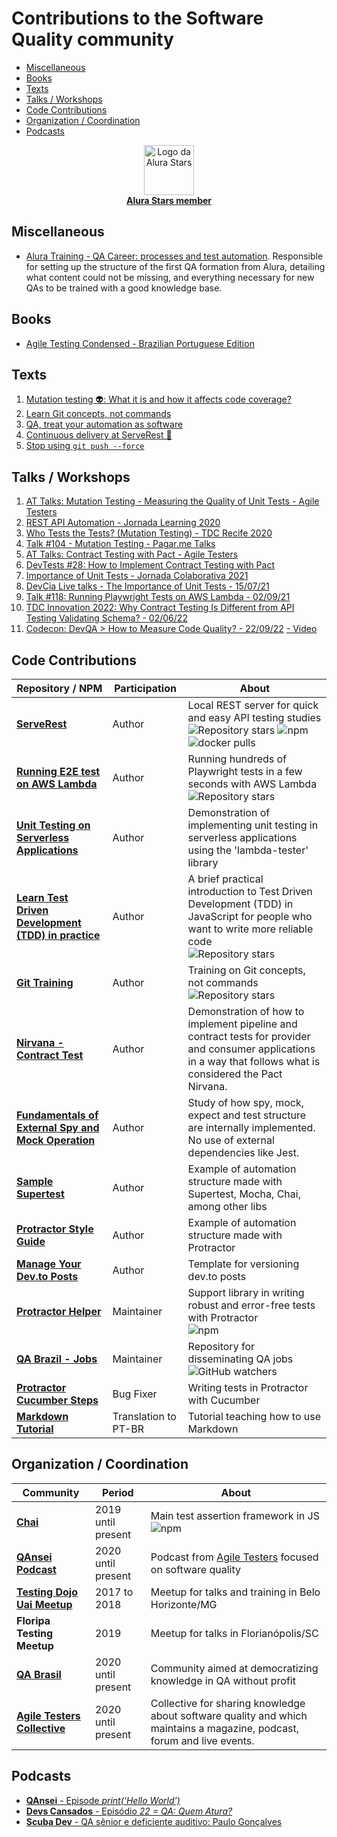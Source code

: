
# Contributions to the Software Quality community

- [Miscellaneous](#miscellaneous)
- [Books](#books)
- [Texts](#texts)
- [Talks / Workshops](#talks--workshops)
- [Code Contributions](#code-contributions)
- [Organization / Coordination](#organization--coordination)
- [Podcasts](#podcasts)

<p align="center">
<a href="https://www.alura.com.br/stars">
 <img alt="Logo da Alura Stars" src="https://user-images.githubusercontent.com/29241659/130713060-544342dd-a33c-4ef8-800e-9d82cc3a1551.png" height="80">
 <br>
 <b>Alura Stars member</b>
 </a>
</p>

## Miscellaneous
- [Alura Training - QA Career: processes and test automation](https://www.alura.com.br/formacao-carreira-tester-qa). Responsible for setting up the structure of the first QA formation from Alura, detailing what content could not be missing, and everything necessary for new QAs to be trained with a good knowledge base.

## Books

- [Agile Testing Condensed - Brazilian Portuguese Edition](https://leanpub.com/agiletesting-condensed-brazilian-portuguese-edition/)

## Texts

1. [Mutation testing 👽: What it is and how it affects code coverage?](https://github.com/PauloGoncalvesBH/teste-de-mutacao)
1. [Learn Git concepts, not commands](https://github.com/PauloGoncalvesBH/treinamento-git)
1. [QA, treat your automation as software](https://github.com/PauloGoncalvesBH/QA-trate-sua-automacao-como-software)
1. [Continuous delivery at ServeRest 🚀](https://github.com/PauloGoncalvesBH/entrega-continua-no-serverest)
1. [Stop using `git push --force`](https://github.com/PauloGoncalvesBH/Pare-de-usar-git-push--force)

## Talks / Workshops

1. [AT Talks: Mutation Testing - Measuring the Quality of Unit Tests - Agile Testers](https://github.com/PauloGoncalvesBH/at-talks-testes-de-mutacao)
2. [REST API Automation - Jornada Learning 2020](https://github.com/PauloGoncalvesBH/automacao-api-rest-jornada-learning)
3. [Who Tests the Tests? (Mutation Testing) - TDC Recife 2020](./Quem%20testa%20os%20testes%20-%20TDC%20Recife%202020.pdf)
4. [Talk #104 - Mutation Testing - Pagar.me Talks](https://www.youtube.com/watch?v=1RNRl3tEtKk)
5. [AT Talks: Contract Testing with Pact - Agile Testers](https://www.youtube.com/watch?v=1c2JmM9dafA)
6. [DevTests #28: How to Implement Contract Testing with Pact](https://www.youtube.com/watch?v=e1-FK4aJgV4)
7. [Importance of Unit Tests - Jornada Colaborativa 2021](https://summitonline3.jornadacolaborativa.com.br/)
8. [DevCia Live talks - The Importance of Unit Tests - 15/07/21](https://www.youtube.com/watch?v=jSkO9jamhJA)
9. [Talk #118: Running Playwright Tests on AWS Lambda - 02/09/21](https://www.youtube.com/watch?v=GivmPLQ_yrM)
10. [TDC Innovation 2022: Why Contract Testing Is Different from API Testing Validating Schema? - 02/06/22](https://www.youtube.com/watch?v=i8SaIjEum0Q)
11. [Codecon: DevQA > How to Measure Code Quality? - 22/09/22](https://www.codecon.dev/programacao/devqa-como-medir-qualidade-de-codigo) [- Video](https://youtu.be/R-49ah1CWiI?t=20905)


## Code Contributions

| Repository / NPM | Participation | About |
|--|--|--|
| **[ServeRest](https://github.com/PauloGoncalvesBH/ServeRest)** | Author | Local REST server for quick and easy API testing studies <br> ![Repository stars](https://img.shields.io/github/stars/serverest/serverest?style=flat-square) ![npm](https://img.shields.io/npm/dt/serverest?style=flat-square) ![docker pulls](https://img.shields.io/docker/pulls/paulogoncalvesbh/serverest?style=flat-square) |
| **[Running E2E test on AWS Lambda](https://github.com/PauloGoncalvesBH/running-playwright-on-aws-lambda)** | Author | Running hundreds of Playwright tests in a few seconds with AWS Lambda <br> ![Repository stars](https://img.shields.io/github/stars/paulogoncalvesbh/running-playwright-on-aws-lambda?style=flat-square) |
| **[Unit Testing on Serverless Applications](https://github.com/PauloGoncalvesBH/lambda-unit-test)** | Author | Demonstration of implementing unit testing in serverless applications using the 'lambda-tester' library |
| **[Learn Test Driven Development (TDD) in practice](https://github.com/PauloGoncalvesBH/aprenda-tdd-na-pratica)** | Author | A brief practical introduction to Test Driven Development (TDD) in JavaScript for people who want to write more reliable code <br> ![Repository stars](https://img.shields.io/github/stars/paulogoncalvesbh/aprenda-tdd-na-pratica?style=flat-square) |
| **[Git Training](https://github.com/PauloGoncalvesBH/treinamento-git)** | Author | Training on Git concepts, not commands <br> ![Repository stars](https://img.shields.io/github/stars/paulogoncalvesbh/treinamento-git?style=flat-square) |
| **[Nirvana - Contract Test](https://github.com/PauloGoncalvesBH/contract-test-nirvana)** | Author | Demonstration of how to implement pipeline and contract tests for provider and consumer applications in a way that follows what is considered the Pact Nirvana. |
| **[Fundamentals of External Spy and Mock Operation](https://github.com/PauloGoncalvesBH/my-framework-test)** | Author | Study of how spy, mock, expect and test structure are internally implemented. No use of external dependencies like Jest. |
| **[Sample Supertest](https://github.com/PauloGoncalvesBH/sample-supertest/)** | Author | Example of automation structure made with Supertest, Mocha, Chai, among other libs |
| **[Protractor Style Guide](https://github.com/PauloGoncalvesBH/protractor-style-guide)** | Author | Example of automation structure made with Protractor |
| **[Manage Your Dev.to Posts](https://github.com/PauloGoncalvesBH/gerencie-seus-posts-do-dev.to)** | Author | Template for versioning dev.to posts |
| **[Protractor Helper](https://www.npmjs.com/package/protractor-helper)** | Maintainer | Support library in writing robust and error-free tests with Protractor <br> ![npm](https://img.shields.io/npm/dm/protractor-helper?style=flat-square) |
| **[QA Brazil - Jobs](https://github.com/qa-brasil/vagas)** | Maintainer | Repository for disseminating QA jobs <br> ![GitHub watchers](https://img.shields.io/github/watchers/qa-brasil/vagas?style=flat-square) |
| **[Protractor Cucumber Steps](https://github.com/Marketionist/protractor-cucumber-steps/)** | Bug Fixer | Writing tests in Protractor with Cucumber |
| **[Markdown Tutorial](https://agea.github.io/tutorial.md/)** | Translation to PT-BR | Tutorial teaching how to use Markdown |

## Organization / Coordination

| Community | Period | About |
|--|--|--|
| **[Chai](https://github.com/chaijs/chai)** | 2019 until present | Main test assertion framework in JS <br> ![npm](https://img.shields.io/npm/dm/chai?style=flat-square) |
| **[QAnsei Podcast](https://anchor.fm/qansei)** | 2020 until present | Podcast from [Agile Testers](https://agiletesters.com.br/) focused on software quality |
| **[Testing Dojo Uai Meetup](https://www.meetup.com/pt-BR/Testing-Dojo-Uai/)** | 2017 to 2018 | Meetup for talks and training in Belo Horizonte/MG |
| **Floripa Testing Meetup** | 2019 | Meetup for talks in Florianópolis/SC |
| **[QA Brasil](https://github.com/qa-brasil)** | 2020 until present | Community aimed at democratizing knowledge in QA without profit |
| **[Agile Testers Collective](https://agiletesters.com.br/)** | 2020 until present | Collective for sharing knowledge about software quality and which maintains a magazine, podcast, forum and live events.

## Podcasts

- [**QAnsei** - Episode _print(‘Hello World’)_](https://anchor.fm/qansei/episodes/printHello-World-ed4jui/a-a20jvmg)
- [**Devs Cansados** - Episódio _22 = QA: Quem Atura?_](https://anchor.fm/devs-cansados/episodes/22--QA-Quem-Atura-eikcdt)
- [**Scuba Dev** - QA sênior e deficiente auditivo: Paulo Gonçalves](https://www.scuba.dev.br/2021/11/01/qa-senior-e-deficiente-auditivo-paulo-goncalves/)
